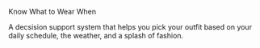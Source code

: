Know What to Wear When

A decsision support system that helps you pick your outfit based on your daily schedule, the weather, and a splash of fashion.
